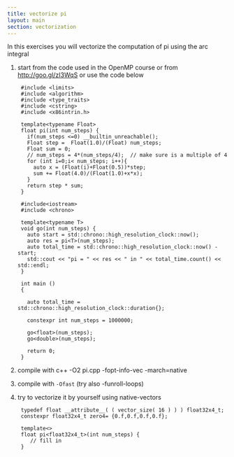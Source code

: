 ```yaml
---
title: vectorize pi
layout: main
section: vectorization
---
```


In this exercises you will vectorize the computation of pi using the arc integral

1. start from the code used in the OpenMP course or from http://goo.gl/zI3WqS or use the code below

        #include <limits>
        #include <algorithm>
        #include <type_traits>
        #include <cstring>
        #include <x86intrin.h>
        
        template<typename Float>
        float pi(int num_steps) {
          if(num_steps <=0) __builtin_unreachable();
          Float step =  Float(1.0)/(Float) num_steps;
          Float sum = 0;
          // num_steps = 4*(num_steps/4);  // make sure is a multiple of 4
          for (int i=0;i< num_steps; i++){
            auto x = (Float(i)+Float(0.5))*step;
            sum += Float(4.0)/(Float(1.0)+x*x);
          }
          return step * sum;
        }
        
        #include<iostream>
        #include <chrono>
        
        template<typename T>
        void go(int num_steps) {
          auto start = std::chrono::high_resolution_clock::now();
          auto res = pi<T>(num_steps);
          auto total_time = std::chrono::high_resolution_clock::now() -start;
          std::cout << "pi = " << res << " in " << total_time.count() << std::endl;
        }
        
        int main ()
        {

          auto total_time = std::chrono::high_resolution_clock::duration{};
  
          constexpr int num_steps = 1000000;
          
          go<float>(num_steps);
          go<double>(num_steps);
        
          return 0;
        }


2. compile with
        c++ -O2 pi.cpp  -fopt-info-vec -march=native
3. compile with ``-Ofast`` (try also -funroll-loops)
4. try to vectorize it by yourself using native-vectors

        typedef float __attribute__( ( vector_size( 16 ) ) ) float32x4_t;
        constexpr float32x4_t zero4= {0.f,0.f,0.f,0.f};

        template<>
        float pi<float32x4_t>(int num_steps) {
           // fill in
        }
